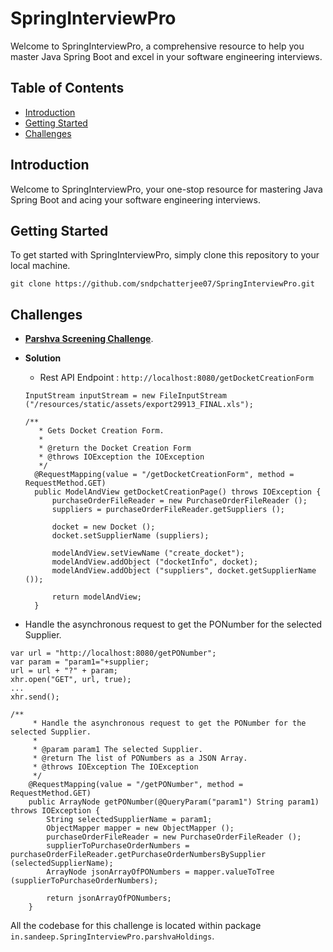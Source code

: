 # SpringInterviewPro

Welcome to SpringInterviewPro, a comprehensive resource to help you master Java Spring Boot and excel in your software engineering interviews.

## Table of Contents
- [Introduction](#introduction)
- [Getting Started](#getting-started)
- [Challenges](#challenges)

## Introduction

Welcome to SpringInterviewPro, your one-stop resource for mastering Java Spring Boot and acing your software engineering interviews.

## Getting Started

To get started with SpringInterviewPro, simply clone this repository to your local machine.

```
git clone https://github.com/sndpchatterjee07/SpringInterviewPro.git
```

## Challenges

- **[Parshva Screening Challenge](https://docs.google.com/document/d/1QwSIQ6TqZdZv9iet4Ppw5T8Yj2fbNHjld487c3pNNLk/edit)**.

- **Solution**

  - Rest API Endpoint : `http://localhost:8080/getDocketCreationForm`
    
  ```
  InputStream inputStream = new FileInputStream ("/resources/static/assets/export29913_FINAL.xls");
  
  /**
     * Gets Docket Creation Form.
     *
     * @return the Docket Creation Form
     * @throws IOException the IOException
     */
    @RequestMapping(value = "/getDocketCreationForm", method = RequestMethod.GET)
    public ModelAndView getDocketCreationPage() throws IOException {
        purchaseOrderFileReader = new PurchaseOrderFileReader ();
        suppliers = purchaseOrderFileReader.getSuppliers ();

        docket = new Docket ();
        docket.setSupplierName (suppliers);

        modelAndView.setViewName ("create_docket");
        modelAndView.addObject ("docketInfo", docket);
        modelAndView.addObject ("suppliers", docket.getSupplierName ());

        return modelAndView;
    }
  ``` 

 - Handle the asynchronous request to get the PONumber for the selected Supplier. 

```
var url = "http://localhost:8080/getPONumber";
var param = "param1="+supplier;
url = url + "?" + param;
xhr.open("GET", url, true);
...
xhr.send();

/**
     * Handle the asynchronous request to get the PONumber for the selected Supplier.
     *
     * @param param1 The selected Supplier.
     * @return The list of PONumbers as a JSON Array.
     * @throws IOException The IOException
     */
    @RequestMapping(value = "/getPONumber", method = RequestMethod.GET)
    public ArrayNode getPONumber(@QueryParam("param1") String param1) throws IOException {
        String selectedSupplierName = param1;
        ObjectMapper mapper = new ObjectMapper ();
        purchaseOrderFileReader = new PurchaseOrderFileReader ();
        supplierToPurchaseOrderNumbers = purchaseOrderFileReader.getPurchaseOrderNumbersBySupplier (selectedSupplierName);
        ArrayNode jsonArrayOfPONumbers = mapper.valueToTree (supplierToPurchaseOrderNumbers);

        return jsonArrayOfPONumbers;
    }
```

All the codebase for this challenge is located within package `in.sandeep.SpringInterviewPro.parshvaHoldings`.

